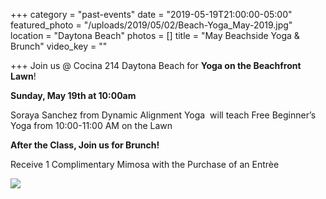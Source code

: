 +++
category = "past-events"
date = "2019-05-19T21:00:00-05:00"
featured_photo = "/uploads/2019/05/02/Beach-Yoga_May-2019.jpg"
location = "Daytona Beach"
photos = []
title = "May Beachside Yoga & Brunch"
video_key = ""

+++
Join us @ Cocina 214 Daytona Beach for **Yoga on the Beachfront Lawn**!

**Sunday, May 19th at 10:00am**

Soraya Sanchez from Dynamic Alignment Yoga  will teach Free Beginner’s Yoga from 10:00-11:00 AM on the Lawn

**After the Class, Join us for Brunch!**

Receive 1 Complimentary Mimosa with the Purchase of an Entrèe

![](/uploads/2019/05/02/Beach-Yoga_May-2019.jpg)